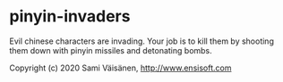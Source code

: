 pinyin-invaders
===============

Evil chinese characters are invading. Your job is to kill them by shooting
them down with pinyin missiles and detonating bombs.

Copyright (c) 2020 Sami Väisänen, http://www.ensisoft.com
